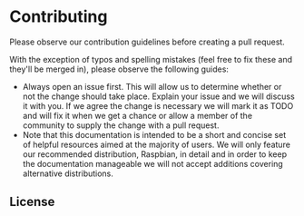 # Contributing

Please observe our contribution guidelines before creating a pull request.

With the exception of typos and spelling mistakes (feel free to fix these and they'll be merged in), please observe the following guides:

- Always open an issue first. This will allow us to determine whether or not the change should take place. Explain your issue and we will discuss it with you. If we agree the change is necessary we will mark it as TODO and will fix it when we get a chance or allow a member of the community to supply the change with a pull request.
- Note that this documentation is intended to be a short and concise set of helpful resources aimed at the majority of users. We will only feature our recommended distribution, Raspbian, in detail and in order to keep the documentation manageable we will not accept additions covering alternative distributions.

## License
